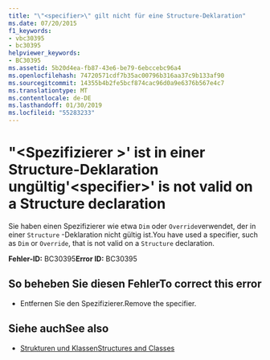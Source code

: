 ```yaml
---
title: "\"<specifier>\" gilt nicht für eine Structure-Deklaration"
ms.date: 07/20/2015
f1_keywords:
- vbc30395
- bc30395
helpviewer_keywords:
- BC30395
ms.assetid: 5b20d4ea-fb87-43e6-be79-6ebccebc96a4
ms.openlocfilehash: 74720571cdf7b35ac00796b316aa37c9b133af90
ms.sourcegitcommit: 14355b4b2fe5bcf874cac96d0a9e6376b567e4c7
ms.translationtype: MT
ms.contentlocale: de-DE
ms.lasthandoff: 01/30/2019
ms.locfileid: "55283233"
---
```

# <a name="specifier-is-not-valid-on-a-structure-declaration"></a><span data-ttu-id="50973-102">"\<Spezifizierer >' ist in einer Structure-Deklaration ungültig</span><span class="sxs-lookup"><span data-stu-id="50973-102">'\<specifier>' is not valid on a Structure declaration</span></span>
<span data-ttu-id="50973-103">Sie haben einen Spezifizierer wie etwa `Dim` oder `Override`verwendet, der in einer `Structure` -Deklaration nicht gültig ist.</span><span class="sxs-lookup"><span data-stu-id="50973-103">You have used a specifier, such as `Dim` or `Override`, that is not valid on a `Structure` declaration.</span></span>  
  
 <span data-ttu-id="50973-104">**Fehler-ID:** BC30395</span><span class="sxs-lookup"><span data-stu-id="50973-104">**Error ID:** BC30395</span></span>  
  
## <a name="to-correct-this-error"></a><span data-ttu-id="50973-105">So beheben Sie diesen Fehler</span><span class="sxs-lookup"><span data-stu-id="50973-105">To correct this error</span></span>  
  
-   <span data-ttu-id="50973-106">Entfernen Sie den Spezifizierer.</span><span class="sxs-lookup"><span data-stu-id="50973-106">Remove the specifier.</span></span>  
  
## <a name="see-also"></a><span data-ttu-id="50973-107">Siehe auch</span><span class="sxs-lookup"><span data-stu-id="50973-107">See also</span></span>
- [<span data-ttu-id="50973-108">Strukturen und Klassen</span><span class="sxs-lookup"><span data-stu-id="50973-108">Structures and Classes</span></span>](../../visual-basic/programming-guide/language-features/data-types/structures-and-classes.md)
